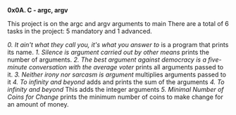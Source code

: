 **0x0A. C - argc, argv**

This project is on the argc and argv arguments to main
There are a total of 6 tasks in the project:
5 mandatory and 1 advanced.

*0. It ain't what they call you, it's what you answer to* is a program that prints its name.
*1. Silence is argument carried out by other means* prints the number of arguments.
*2. The best argument against democracy is a five-minute conversation with the average voter* prints all arguments passed to it.
*3. Neither irony nor sarcasm is argument* multiplies arguments passed to it
*4. To infinity and beyond* adds and prints the sum of the arguments
*4. To infinity and beyond* This adds the integer arguments
*5. Minimal Number of Coins for Change*  prints the minimum number of coins to make change for an amount of money.


